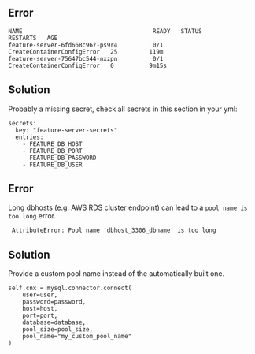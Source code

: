## Error

```
NAME                                     READY   STATUS                       RESTARTS   AGE
feature-server-6fd668c967-ps9r4          0/1     CreateContainerConfigError   25         119m
feature-server-75647bc544-nxzpn          0/1     CreateContainerConfigError   0          9m15s
```

## Solution

Probably a missing secret, check all secrets in this section in your yml:

```
secrets:
  key: "feature-server-secrets"
  entries:
    - FEATURE_DB_HOST
    - FEATURE_DB_PORT
    - FEATURE_DB_PASSWORD
    - FEATURE_DB_USER
```

## Error

Long dbhosts (e.g. AWS RDS cluster endpoint) can lead to a `pool name is too long` error.

```
 AttributeError: Pool name 'dbhost_3306_dbname' is too long
```

## Solution

Provide a custom pool name instead of the automatically built one.

```
self.cnx = mysql.connector.connect(
    user=user,
    password=password,
    host=host,
    port=port,
    database=database,
    pool_size=pool_size,
    pool_name="my_custom_pool_name"
)
```
